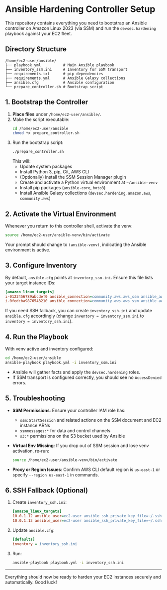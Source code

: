 # Ansible Hardening Controller Setup

This repository contains everything you need to bootstrap an Ansible controller on Amazon Linux 2023 (via SSM) and run the `devsec.hardening` playbook against your EC2 fleet.

## Directory Structure

```
/home/ec2-user/ansible/
├── playbook.yml          # Main Ansible playbook
├── inventory_ssm.ini     # Inventory for SSM transport
├── requirements.txt      # pip dependencies
├── requirements.yml      # Ansible Galaxy collections
├── ansible.cfg           # Ansible configuration
└── prepare_controller.sh # Bootstrap script
```

## 1. Bootstrap the Controller

1. **Place files** under `/home/ec2-user/ansible/`.
2. Make the script executable:
   ```bash
   cd /home/ec2-user/ansible
   chmod +x prepare_controller.sh
   ```
3. Run the bootstrap script:
   ```bash
   ./prepare_controller.sh
   ```
   This will:
   - Update system packages
   - Install Python 3, pip, Git, AWS CLI
   - (Optionally) install the SSM Session Manager plugin
   - Create and activate a Python virtual environment at `~/ansible-venv`
   - Install pip packages (`ansible-core`, `boto3`)
   - Install Ansible Galaxy collections (`devsec.hardening`, `amazon.aws`, `community.aws`)

## 2. Activate the Virtual Environment

Whenever you return to this controller shell, activate the venv:

```bash
source /home/ec2-user/ansible-venv/bin/activate
```

Your prompt should change to `(ansible-venv)`, indicating the Ansible environment is active.

## 3. Configure Inventory

By default, `ansible.cfg` points at `inventory_ssm.ini`. Ensure this file lists your target instance IDs:

```ini
[amazon_linux_targets]
i-0123456789abcdef0 ansible_connection=community.aws.aws_ssm ansible_aws_ssm_region=us-east-1 ansible_aws_ssm_bucket_name=ansible-ssm-bucket-temporary
i-0fedcba9876543210 ansible_connection=community.aws.aws_ssm ansible_aws_ssm_region=us-east-1 ansible_aws_ssm_bucket_name=ansible-ssm-bucket-temporary
```

If you need SSH fallback, you can create `inventory_ssh.ini` and update `ansible.cfg` accordingly (change `inventory = inventory_ssm.ini` to `inventory = inventory_ssh.ini`).

## 4. Run the Playbook

With venv active and inventory configured:

```bash
cd /home/ec2-user/ansible
ansible-playbook playbook.yml -i inventory_ssm.ini
```

- Ansible will gather facts and apply the `devsec.hardening` roles.
- If SSM transport is configured correctly, you should see no `AccessDenied` errors.

## 5. Troubleshooting

- **SSM Permissions**: Ensure your controller IAM role has:

  - `ssm:StartSession` and related actions on the SSM document and EC2 instance ARNs
  - `ssmmessages:*` for data and control channels
  - `s3:*` permissions on the S3 bucket used by Ansible

- **Virtual Env Missing**: If you drop out of SSM session and lose venv activation, re-run:

  ```bash
  source /home/ec2-user/ansible-venv/bin/activate
  ```

- **Proxy or Region Issues**: Confirm AWS CLI default region is `us-east-1` or specify `--region us-east-1` in commands.

## 6. SSH Fallback (Optional)

1. Create `inventory_ssh.ini`:
   ```ini
   [amazon_linux_targets]
   10.0.1.12 ansible_user=ec2-user ansible_ssh_private_key_file=~/.ssh/mykey.pem ansible_python_interpreter=/usr/bin/python3
   10.0.1.13 ansible_user=ec2-user ansible_ssh_private_key_file=~/.ssh/mykey.pem ansible_python_interpreter=/usr/bin/python3
   ```
2. Update `ansible.cfg`:
   ```ini
   [defaults]
   inventory = inventory_ssh.ini
   ```
3. Run:
   ```bash
   ansible-playbook playbook.yml -i inventory_ssh.ini
   ```

---

Everything should now be ready to harden your EC2 instances securely and automatically. Good luck!
